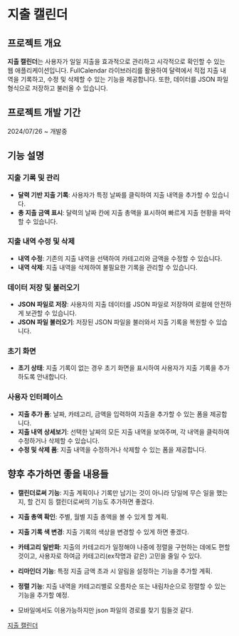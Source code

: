 # 지출 캘린더

## 프로젝트 개요
**지출 캘린더**는 사용자가 일일 지출을 효과적으로 관리하고 시각적으로 확인할 수 있는 웹 애플리케이션입니다. FullCalendar 라이브러리를 활용하여 달력에서 직접 지출 내역을 기록하고, 수정 및 삭제할 수 있는 기능을 제공합니다. 또한, 데이터를 JSON 파일 형식으로 저장하고 불러올 수 있습니다.

## 프로젝트 개발 기간
2024/07/26 ~ 개발중

## 기능 설명

### **지출 기록 및 관리**
- **달력 기반 지출 기록**: 사용자가 특정 날짜를 클릭하여 지출 내역을 추가할 수 있습니다.
- **총 지출 금액 표시**: 달력의 날짜 칸에 지출 총액을 표시하여 빠르게 지출 현황을 파악할 수 있습니다.

### **지출 내역 수정 및 삭제**
- **내역 수정**: 기존의 지출 내역을 선택하여 카테고리와 금액을 수정할 수 있습니다.
- **내역 삭제**: 지출 내역을 삭제하여 불필요한 기록을 관리할 수 있습니다.

### **데이터 저장 및 불러오기**
- **JSON 파일로 저장**: 사용자의 지출 데이터를 JSON 파일로 저장하여 로컬에 안전하게 보관할 수 있습니다.
- **JSON 파일 불러오기**: 저장된 JSON 파일을 불러와서 지출 기록을 복원할 수 있습니다.

### **초기 화면**
- **초기 상태**: 지출 기록이 없는 경우 초기 화면을 표시하여 사용자가 지출 기록을 추가하도록 안내합니다.

### **사용자 인터페이스**
- **지출 추가 폼**: 날짜, 카테고리, 금액을 입력하여 지출을 추가할 수 있는 폼을 제공합니다.
- **지출 내역 상세보기**: 선택한 날짜의 모든 지출 내역을 보여주며, 각 내역을 클릭하여 수정하거나 삭제할 수 있습니다.
- **수정 및 삭제 폼**: 지출 내역을 수정하거나 삭제할 수 있는 폼을 제공합니다.

## 향후 추가하면 좋을 내용들
- **캘린더로써 기능**: 지출 계획이나 기록만 남기는 것이 아니라 당일에 무슨 일을 했는지, 할 건지 등 캘린더로써의 기능도 추가하면 좋겠다.
- **지출 총액 확인**: 주별, 월별 지출 총액을 볼 수 있게 할 계획.
- **지출 기록 색 변경**: 지출 기록의 색상을 변경할 수 있게 하면 좋겠다.
- **카테고리 일반화**: 지출의 카테고리가 일정해야 나중에 정렬을 구현하는 데에도 편할 것이고, 사용자로 하여금 카테고리(ex작명과 같은) 고민을 줄일 수 있다.
- **리마인더 기능**: 특정 지출 금액 초과 시 알림을 설정하는 기능을 추가할 계획.
- **정렬 기능**: 지출 내역을 카테고리별로 오름차순 또는 내림차순으로 정렬할 수 있는 기능을 추가할 예정.

- 모바일에서도 이용가능하지만 json 파일의 경로를 찾기 힘들것 같다.

<p><a href="https://jshman.github.io/web/simulator/inArmy/EMC/source/index.html" target="_blank" rel="noopener noreferrer">지출 캘린더</a></p>
